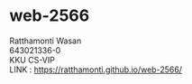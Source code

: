 # web-2566<br>
Ratthamonti Wasan<br>
643021336-0<br>
KKU CS-VIP<br>
LINK : https://ratthamonti.github.io/web-2566/<br>
